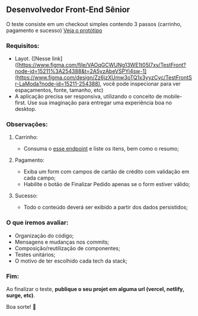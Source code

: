 ## Desenvolvedor Front-End Sênior

O teste consiste em um checkout simples contendo 3 passos (carrinho, pagamento e sucesso) [Veja o protótipo]([https://www.figma.com/proto/VAOqGCWUNg13WE1t05I7xy/TestFront?page-id=15211%3A254388&node-id=15212%3A255342&viewport=415%2C484%2C0.66&scaling=min-zoom&starting-point-node-id=15212%3A254392&show-proto-sidebar=1](https://www.figma.com/proto/Zz6jzXUmw3oTQ1x3yyzCyc/TestFrontSr-LaModa?node-id=15211-254388&t=W9haWNlYWXl18UxN-0&scaling=min-zoom&content-scaling=fixed&page-id=15211%3A254388&starting-point-node-id=15212%3A254392&show-proto-sidebar=1))


### Requisitos:

- Layot. ([Nesse link]([https://www.figma.com/file/VAOqGCWUNg13WE1t05I7xy/TestFront?node-id=15211%3A254388&t=2A5yzAbeVSPYi4sw-1](https://www.figma.com/design/Zz6jzXUmw3oTQ1x3yyzCyc/TestFrontSr-LaModa?node-id=15211-254388), você pode inspecionar para ver espaçamentos, fonte, tamanho, etc)
- A aplicação precisa ser responsiva, utilizando o conceito de mobile-first. Use sua imaginação para entregar uma experiência boa no desktop.

### Observações: 

1. Carrinho:
    - Consuma o [esse endpoint](https://run.mocky.io/v3/83960dab-2161-49e8-9244-3eca1920f7ef) e liste os itens, bem como o resumo;

2. Pagamento: 
    - Exiba um form com campos de cartão de crédito com validação em cada campo;
    - Habilite o botão de Finalizar Pedido apenas se o form estiver válido;

3. Sucesso: 
    - Todo o conteúdo deverá ser exibido a partir dos dados persistidos;
  
### O que iremos avaliar:
  - Organização do código;
  - Mensagens e mudanças nos commits;
  - Composição/reutilização de componentes;
  - Testes unitários;
  - O motivo de ter escolhido cada tech da stack;

### Fim:
Ao finalizar o teste, **publique o seu projet em alguma url (vercel, netlify, surge, etc)**.

Boa sorte! 🚀
